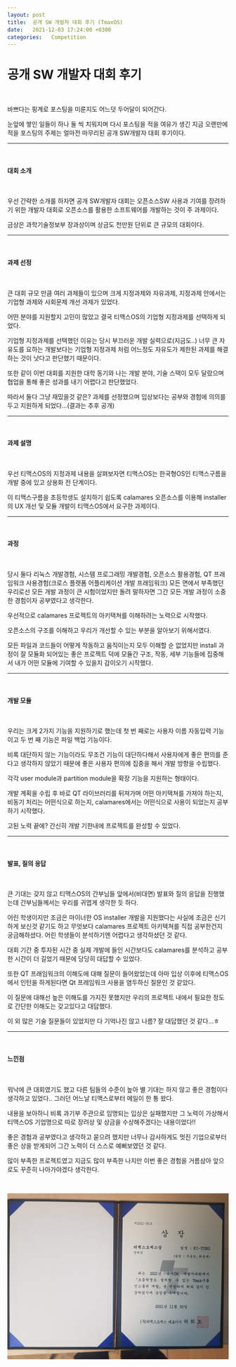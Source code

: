 ```yaml
---
layout: post
title:  공개 SW 개발자 대회 후기 (TmaxOS)
date:   2021-12-03 17:24:00 +0300
categories:   Competition
---
```


# 공개 SW 개발자 대회 후기

<br>

바쁘다는 핑계로 포스팅을 미룬지도 어느덧 두어달이 되어간다.

눈앞에 쌓인 일들이 하나 둘 씩 치워지며 다시 포스팅을 적을 여유가 생긴 지금 
오랜만에 적을 포스팅의 주제는 얼마전 마무리된 공개 SW개발자 대회 후기이다.

***

<br>

#### 대회 소개

<br>

우선 간략한 소개를 하자면 공개 SW개발자 대회는 오픈소스SW 사용과 기여를 장려하기 위한 개발자 대회로
오픈소스를 활용한 소프트웨어를 개발하는 것이 주 과제이다.

금상은 과학기술정보부 장과상이며 상금도 천만원 단위로 큰 규모의 대회이다.

***

<br>

#### 과제 선정

<br>

큰 대회 규모 만큼 여러 과제들이 있으며 크게 지정과제와 자유과제, 지정과제 안에서는 기업형 과제와 사회문제 개선 과제가 있었다.

어떤 분야를 지원할지 고민이 많았고 결국 티맥스OS의 기업형 지정과제를 선택하게 되었다.

기업형 지정과제를 선택했던 이유는 당시 부끄러운 개발 실력으로(지금도..) 너무 큰 자유도를 요하는 개발보다는
기업형 지정과제 처럼 어느정도 자유도가 제한된 과제를 해결하는 것이 낫다고 판단했기 때문이다.

또한 같이 이번 대회를 지원한 대학 동기와 나는 개발 분야, 기술 스택이 모두 달랐으며 협업을 통해 좋은 성과를 내기 어렵다고 판단했었다.

따라서 둘다 그냥 재밌을것 같은? 과제를 선정했으며 입상보다는 공부와 경험에 의의를 두고 지원하게 되었다...(결과는 추후 공개)

***

<br>

#### 과제 설명

<br>

우선 티맥스OS의 지정과제 내용을 살펴보자면 티맥스OS는 한국형OS인 티맥스구름을 개발 중에 있고 상용화 전 단계이다.

이 티맥스구름을 초등학생도 설치하기 쉽도록 calamares 오픈소스를 이용해 installer 의 UX 개선 및 모듈 개발이 티맥스OS에서 요구한 과제이다.

***

<br>

#### 과정

<br>

당시 둘다 리눅스 개발경험, 시스템 프로그래밍 개발경험, 오픈소스 활용경험, QT 프래임워크 사용경험(크로스 플렛폼 어플리케이션 개발 프래임워크) 모든 면에서 부족했던 우리로선 모든 개발 과정이 큰 시험이었지만 돌려 말하자면 그간 모든 개발 과정이 소중한 경험이자 공부였다고 생각한다.

우선적으로 calamares 프로젝트의 아키택쳐를 이해하려는 노력으로 시작했다.

오픈소스의 구조를 이해하고 우리가 개선할 수 있는 부분을 알아보기 위해서였다.

모든 파일과 코드들이 어떻게 작동하고 움직이는지 모두 이해할 순 없었지만 install 과정이 잘 모듈화 되어있는 좋은 프로젝트 덕에 모듈간 구조, 작동, 세부 기능들에 집중해서 내가 어떤 모듈에 기여할 수 있을지 감이오기 시작했다.

***

<br>

#### 개발 모듈

<br>

우리는 크게 2가지 기능을 지원하기로 했는데 첫 번 째로는 사용자 이름 자동입력 기능이고 두 번 째 기능은 파일 백업 기능이다.

비록 대단하지 않는 기능이라도 무조건 기능이 대단하다해서 사용자에게 좋은 편의를 준다고 생각하지 않았기 때문에 좋은 사용자 편의에 집중을 해서 개발 방향을 수립했다.

각각 user module과 partition module을 확장 기능을 지원하는 형태이다.

개발 계획을 수립 후 바로 QT 라이브러리를 뒤져가며 어떤 아키택쳐를 가져야 하는지, 비동기 처리는 어떤식으로 하는지, calamares에서는 어떤식으로 사용이 되었는지 공부하기 시작했다.

고된 노력 끝에? 간신히 개발 기한내에 프로젝트를 완성할 수 있었다.

***

<br>

#### 발표, 질의 응답

<br>

큰 기대는 갖지 않고 티맥스OS의 간부님들 앞에서(비대면) 발표와 질의 응답을 진행했는데 간부님들께서는 우리를 귀엽게 생각한 듯 하다.

어린 학생이지만 조금은 마이너한 OS installer 개발을 지원했다는 사실에 조금은 신기하게 보신것 같기도 하고 무엇보다 calamares 프로젝트 아키택쳐를 직접 공부한건지 궁금해하셨다. 어린 학생들이 분석하기엔 어렵다고 생각하셨던 것 같다.

대회 기간 중 투자된 시간 중 실제 개발에 들인 시간보다도 calamares를 분석하고 공부한 시간이 더 길었기 때문에 당당히 대답할 수 있었다.

또한 QT 프래임워크의 이해도에 대해 질문이 들어왔었는데 아마 입상 이후에 티맥스OS에서 인턴을 하게된다면 Qt 프레임워크 사용을 염두하신 질문인 것 같았다.

이 질문에 대해선 높은 이해도를 가지진 못했지만 우리의 프로젝트 내에서 필요한 정도로 간단한 이해도는 갖고있다고 대답했다.

이 외 많은 기술 질문들이 있었지만 다 기억나진 않고 나름? 잘 대답했던 것 같다...ㅎ

***

<br>

#### 느낀점

<br>

워낙에 큰 대회였기도 했고 다른 팀들의 수준이 높아 별 기대는 하지 않고 좋은 경험이다 생각하고 있었다..
그러던 어느날 티맥스로부터 메일이 한 통 왔다.

내용을 보아하니 비록 과기부 주관으로 임명되는 입상은 실패했지만 그 노력이 가상해서 티맥스OS 기업명으로 따로 장려상 및 상금을 수상해주겠다는 내용이었다!!

좋은 경험과 공부였다고 생각하고 묻으려 했지만 너무나 감사하게도 멋진 기업으로부터 좋은 상을 받게되어 그간 노력이 더 스스로 예뻐보였던 것 같다.

많이 부족한 프로젝트였고 지금도 많이 부족한 나지만 이번 좋은 경험을 거름삼아 앞으로도 꾸준히 나아가야겠다 생각한다.

<br>

![alt text](/public/img/tmax0.png)